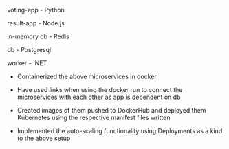 voting-app - Python

result-app - Node.js

in-memory db - Redis

db - Postgresql

worker - .NET

- Containerized the above microservices in docker

- Have used links when using the docker run to connect the microservices with each other as app is dependent on db

- Created images of them pushed to DockerHub and deployed them Kubernetes using the respective manifest files written

- Implemented the auto-scaling functionality using Deployments as a kind to the above setup
